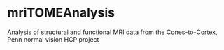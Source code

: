 # mriTOMEAnalysis
Analysis of structural and functional MRI data from the Cones-to-Cortex, Penn normal vision HCP project
